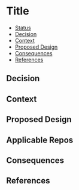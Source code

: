 # Title

<!--ts-->

- [Status](#status)
- [Decision](#decision)
- [Context](#context)
- [Proposed Design](#proposed-design)
- [Consequences](#consequences)
- [References](#references)

<!--te-->

## Decision

<!-- Requirements approval board will update this section with justification for approval or rejection -->

## Context  

<!-- Please provide context to the requirement. -->

## Proposed Design 

<!-- Please provide a high level design of the proposed requirement. -->

## Applicable Repos

<!-- [automated-self-checkout](https://github.com/intel-retail/automated-self-checkout) -->

## Consequences

<!-- Please provide a description of what consequences this requirement will have on the project. This includes breaking and non-breaking changes to all microservices -->

## References

<!-- [link](requirements-review-process.md) - useful links for the design -->